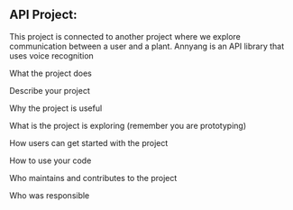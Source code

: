 
## API Project:
This project is connected to another project where we explore communication between a user and a plant. 
Annyang is an API library that uses voice recognition 

What the project does

Describe your project


Why the project is useful

What is the project is exploring (remember you are prototyping)

How users can get started with the project

How to use your code

Who maintains and contributes to the project

Who was responsible
